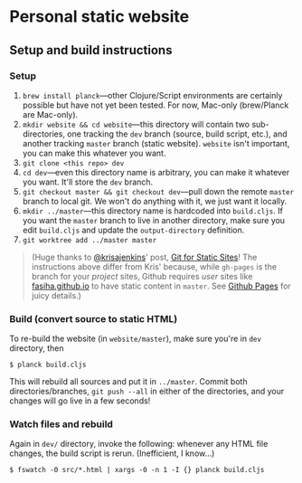 # Personal static website

## Setup and build instructions

### Setup
1. `brew install planck`—other Clojure/Script environments are certainly possible but have not yet been tested. For now, Mac-only (brew/Planck are Mac-only).
1. `mkdir website && cd website`—this directory will contain two sub-directories, one tracking the `dev` branch (source, build script, etc.), and another tracking `master` branch (static website). `website` isn't important, you can make this whatever you want.
1. `git clone <this repo> dev`
1. `cd dev`—even this directory name is arbitrary, you can make it whatever you want. It'll store the `dev` branch.
1. `git checkout master && git checkout dev`—pull down the remote `master` branch to local git. We won't do anything with it, we just want it locally.
1. `mkdir ../master`—this directory name is hardcoded into `build.cljs`. If you want the `master` branch to live in another directory, make sure you edit `build.cljs` and update the `output-directory` definition.
1. `git worktree add ../master master`

> (Huge thanks to [@krisajenkins](https://twitter.com/krisajenkins)' post, [Git for Static Sites](http://blog.jenkster.com/2016/02/git-for-static-sites.html)! The instructions above differ from Kris' because, while `gh-pages` is the branch for your *project* sites, Github requires *user* sites like [fasiha.github.io](fasiha.github.io) to have static content in `master`. See [Github Pages](https://pages.github.com/) for juicy details.)

### Build (convert source to static HTML)
To re-build the website (in `website/master`), make sure you're in `dev` directory, then
```
$ planck build.cljs
```
This will rebuild all sources and put it in `../master`. Commit both directories/branches, `git push --all` in either of the directories, and your changes will go live in a few seconds!

### Watch files and rebuild
Again in `dev/` directory, invoke the following: whenever any HTML file changes, the build script is rerun. (Inefficient, I know…)
```
$ fswatch -0 src/*.html | xargs -0 -n 1 -I {} planck build.cljs
```

